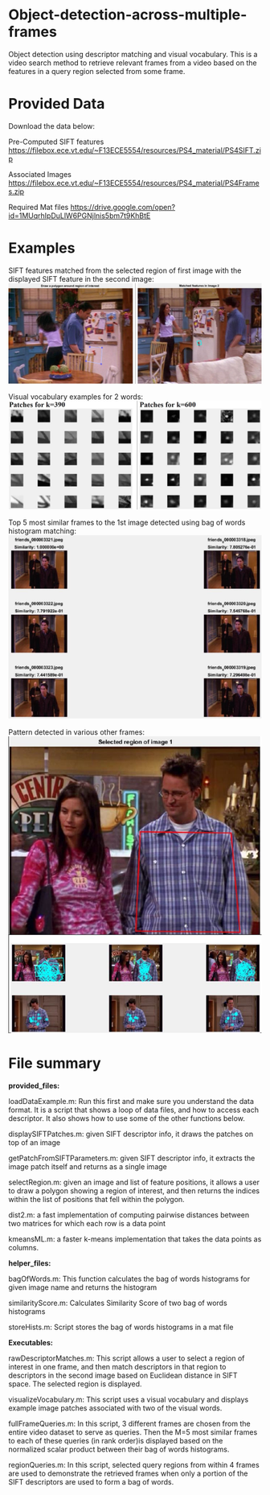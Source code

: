 # Object-detection-across-multiple-frames
Object detection using descriptor matching and visual vocabulary. This is a video search method to retrieve relevant frames from a video
based on the features in a query region selected from some frame. 

# Provided Data
Download the data below:

Pre-Computed SIFT features
https://filebox.ece.vt.edu/~F13ECE5554/resources/PS4_material/PS4SIFT.zip

Associated Images
https://filebox.ece.vt.edu/~F13ECE5554/resources/PS4_material/PS4Frames.zip

Required Mat files
https://drive.google.com/open?id=1MUqrhIpDuLlW6PGNjlnis5bm7t9KhBtE

# Examples
SIFT features matched from the selected region of first image with the displayed SIFT feature in the second image:  
![Img1](Img1.JPG)

Visual vocabulary examples for 2 words:  
![Img2](Img2.JPG)

Top 5 most similar frames to the 1st image detected using bag of words histogram matching:  
![Img3](Img3.JPG)

Pattern detected in various other frames:  
![Img4](Img4.JPG)


# File summary
**provided_files:**

loadDataExample.m: Run this first and make sure you understand the data format. It is a script that
shows a loop of data files, and how to access each descriptor. It also shows how to use some of the
other functions below.

displaySIFTPatches.m: given SIFT descriptor info, it draws the patches on top of an image

getPatchFromSIFTParameters.m: given SIFT descriptor info, it extracts the image patch itself and
returns as a single image

selectRegion.m: given an image and list of feature positions, it allows a user to draw a polygon
showing a region of interest, and then returns the indices within the list of positions that fell within
the polygon.

dist2.m: a fast implementation of computing pairwise distances between two matrices for which each
row is a data point

kmeansML.m: a faster k-means implementation that takes the data points as columns.

**helper_files:**

bagOfWords.m: This function calculates the bag of words histograms for given image name and returns the histogram

similarityScore.m: Calculates Similarity Score of two bag of words histograms

storeHists.m: Script stores the bag of words histograms in a mat file

**Executables:**

rawDescriptorMatches.m: This script allows a user to select a region of interest in one frame, and then match descriptors in that region to descriptors in the second image based on Euclidean distance in SIFT space. The selected region is displayed.

visualizeVocabulary.m: This script uses a visual vocabulary and displays example image patches associated with two of the visual words. 

fullFrameQueries.m: In this script, 3 different frames are chosen from the entire video dataset to serve as queries. Then the M=5 most similar frames to each of these queries (in rank order)is displayed based on the normalized scalar product between their bag of words histograms. 

regionQueries.m: In this script, selected query regions from within 4 frames are used to demonstrate the retrieved frames when only a portion of the SIFT descriptors are used to form a bag of words.  


